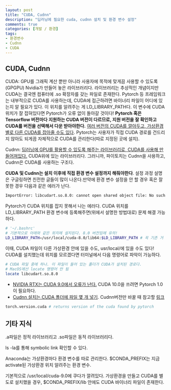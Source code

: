 ```yaml
---
layout: post
title: "CUDA, Cudnn"
description: "딥러닝에 필요한 cuda, cudnn 설치 및 환경 변수 설정"
comments: true
categories: [개발 / 환경]
tags:
- 환경변수
- Cudnn
- CUDA
---
```


## CUDA, Cudnn

CUDA: GPU를 그래픽 계산 뿐만 아니라 사용자에 목적에 맞게끔 사용할 수 있도록 (GPGPU) Nvidia가 만들어 놓은 라이브러리다. 라이브러리는 추상적인 개념이지만 CUDA는 결국엔 컴퓨터에 .so 확장자를 갖는 파일로 존재한다. Pytorch 등 프레임워크는 내부적으로 CUDA를 사용하는데, CUDA에 접근하려면 바이너리 파일이 어디에 있는지 알 필요가 있다. 이 위치를 알려주는 게 LD_LIBRARY_PATH다. 이 변수에 CUDA위치가 잘 잡혀있다면 Pytorch가 오류 없이 돌아갈 것이다! **Pytorch 혹은 Tensorflow 버전마다 지원하는 CUDA 버전이 다르므로, 지원 버전을 잘 확인하고 CUDA를 버전을 선택해서 다운 받아야한다.** [여러 버전의 CUDA를 깔아두고, 가상환경 별로 다른 CUDA를 잡아줄 수도 있다](https://blog.kovalevskyi.com/multiple-version-of-cuda-libraries-on-the-same-machine-b9502d50ae77). Pytorch는 사용자가 직접 CUDA 경로를 건드리지 않아도 되게끔 자체적으로 CUDA를 관리한다(따로 지정된 곳에 설치).

Cudnn:  [딥러닝에 GPU를 활용할 수 있도록 해주는 라이브러리로, CUDA를 사용해 만들어져있다.](https://www.quora.com/What-is-CUDA-and-cuDNN) CUDA위에 있는 라이브러리다. 그러니까, 파이토치는 Cudnn을 사용하고, Cudnn은 CUDA를 사용하는 구조다.

**CUDA 및 Cudnn는 설치 이후에 직접 환경 변수 설정까지 해줘야한다**. 설정 과정 설명은 구글링하면 친전한 글들이 많이 나온다.만약에 환경 변수 설정을 안 할 경우 혹은 잘못한 경우 다음과 같은 에러가 난다. 

```bash
ImportError: libcudart.so.8.0: cannot open shared object file: No such file or directory
```

Pytorch가 CUDA 위치를 잡지 못해서 나는 에러다. CUDA 위치를 LD_LIBRARY_PATH 환경 변수에 등록해주면(위에서 설명한 방법대로) 문제 해결 가능하다.  

```bash
# '~/.bashrc'
# 기본적으로 아래와 같은 위치에 설치된다. 8.0 버전임에 유의!
LD_LIBRARY_PATH=/usr/local/cuda-8.0/lib64:$LD_LIBRARY_PATH # 꼭 기존 거 앞에!
```

이때, CUDA 파일이 다른 가상환경 안에 있을 수도, usr/local/에 있을 수도 있다! CUDA를 설치했는데 위치를 모르겠다면 터미널에서 다음 명령어로 파악이 가능하다.

```bash
# CUDA 파일 중에 하나. 이 파일이 들어 있는 폴더가 CUDA가 설치된 경로다.
# MacOS에선 locate 명령어 안 됨
locate libcudart.so.8.0
```

* [NVIDIA RTX는 CUDA 9.0에서 오류가 난다.](https://github.com/pytorch/pytorch/issues/17543) CUDA 10.0을 쓰려면 Pytorch 1.0이 필요하다.
* [Cudnn 설치는  CUDA 폴더에 파일 몇 개 넣기](https://docs.nvidia.com/deeplearning/sdk/cudnn-install/index.html). Cudnn버전만 바꿀 때 참고할 [링크](https://stackoverflow.com/questions/38137828/how-do-i-update-cudnn-to-a-newer-version)

```python
torch.version.cuda # returns version of the cuda found by pytorch
```





## 기타 지식

.a파일은 정적 라이브러리고 .so파일은 동적 라이브러리다. 

ls -la를 통해 symbolic link 확인할 수 있다.

Anaconda는 가상환경마다 환경 변수를 따로 관리한다. $CONDA_PREFIX는 지금 activate된 가상환경 위치 알려주는 환경 변수.

기본적으로 /usr/local/cuda-9.0에 쿠다가 깔려있다. 가상환경을 만들고 CUDA를 별도로 설치했을 경우, $CONDA_PREFIX/lib 안에도 CUDA 바이너리 파일이 존재한다.

